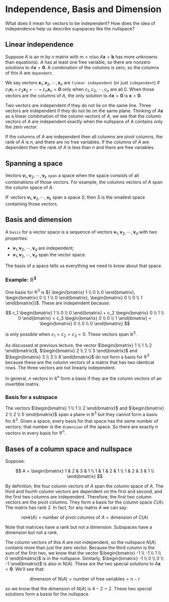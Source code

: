 # Independence, Basis and Dimension

What does it mean for vectors to be independent? How does the idea of independence help us describe supspaces like the nullspace?

## Linear independence

Suppose $A$ is an $m$ by $n$ matrix with $m < n$(so $A\mathbf{x} = \mathbf{b}$ has more unknowns than equations). $A$ has at least one free variable, so there are nonzero solutions to $A\mathbf{x} = \mathbf{0}$. A combination of the columns is zero, so the columns of this $A$ are `dependent`.

We say vectors $\mathbf{x}_1, \mathbf{x}_2, \cdots, \mathbf{x}_n$ are `linear independent` (or just `independent`) if $c_1\mathbf{x}_1 + c_2\mathbf{x}_2 + \cdots + c_n\mathbf{x}_n = \mathbf{0}$ only when $c_1, c_2, \cdots, c_n$ are all $0$. When those vectors are the columns of $A$, the only solution to $A\mathbf{x} = \mathbf{0}$ is $\mathbf{x} = \mathbf{0}$.

Two vectors are independent if they do not lie on the same line. Three vectors are independent if they do not lie on the same plane. Thinking of $A\mathbf{x}$ as a linear combination of the column vectors of $A$, we see that the column vectors of $A$ are independent exactly when the nullspace of $A$ contains only the zero vector.

If the columns of $A$ are independent then all columns are pivot columns, the rank of $A$ is $n$, and there are no free variables. If the columns of $A$ are dependent then the rank of $A$ is less than $n$ and there are free variables.

## Spanning a space
Vectors $\mathbf{v}_1, \mathbf{v}_2, \cdots, \mathbf{v}_k$ `span` a space when the space consists of all combinations of those vectors. For example, the columns vectors of $A$ span the column space of $A$.

IF vectors $\mathbf{v}_1, \mathbf{v}_2, \cdots, \mathbf{v}_k$ span a space $S$, then $S$ is the smallest space containing those vectors.

## Basis and dimension

A `basis` for a vector space is a sequence of vectors $\mathbf{v}_1, \mathbf{v}_2, \cdots, \mathbf{v}_d$ with two properties:

- $\mathbf{v}_1, \mathbf{v}_2, \cdots, \mathbf{v}_d$ are independent;
- $\mathbf{v}_1, \mathbf{v}_2, \cdots, \mathbf{v}_d$ span the vector space.

The basis of a space tells us everything we need to know about that space.

### Example: $\mathbb{R}^3$

One basis for $\mathbb{R}^3$ is ${ \begin{bmatrix} 1 \\ 0 \\ 0 \end{bmatrix}, \begin{bmatrix} 0 \\ 1 \\ 0 \end{bmatrix}, \begin{bmatrix} 0 \\ 0 \\ 1 \end{bmatrix}}$. These are independent because:

$$
c_1 \begin{bmatrix} 1 \\ 0 \\ 0 \end{bmatrix} +
c_2 \begin{bmatrix} 0 \\ 1 \\ 0 \end{bmatrix} +
c_3 \begin{bmatrix} 0 \\ 0 \\ 1 \end{bmatrix} =
\begin{bmatrix} 0 \\ 0 \\ 0 \end{bmatrix}
$$

is only possible when $c_1 = c_2 = c_3 = 0$. These vectors span $\mathbb{R}^3$.

As discussed at previous lecture, the vector $\begin{bmatrix} 1 \\ 1 \\ 2 \end{bmatrix}$, $\begin{bmatrix} 2 \\ 2 \\ 5 \end{bmatrix}$ and $\begin{bmatrix} 3 \\ 3 \\ 8 \end{bmatrix}$ do not form a basis for $\mathbb{R}^3$ because these are the column vectors of a matrix that has two identical rows. The three vectors are not linearly independent.

In general, $n$ vectors in $\mathbb{R}^n$ form a basis if they are the column vectors of an invertible matrix.

### Basis for a subspace

The vectors $\begin{bmatrix} 1 \\ 1 \\ 2 \end{bmatrix}$ and $\begin{bmatrix} 2 \\ 2 \\ 5 \end{bmatrix}$ span a plane in $\mathbb{R}^3$ but they cannot form a basis for $\mathbb{R}^3$. Given a space, every basis for that space has the same number of vectors; that number is the `dimension` of the space. So there are exactly $n$ vectors in every basis for $\mathbb{R}^n$.

## Bases of a column space and nullspace

Suppose:

$$
A = 
\begin{bmatrix}
1 & 2 & 3 & 1 \\
1 & 1 & 2 & 1 \\
1 & 2 & 3 & 1 \\
\end{bmatrix}
$$

By definition, the four column vectors of $A$ span the column space of $A$. The third and fourth column vectors are dependent on the first and second, and the first two columns are independent. Therefore, the first two column vectors are the pivot columns. They form a basis for the column space $C(A)$. The matrix has rank 2. In fact, for any matrix $A$ we can say:

$$
rank(A) = \text{number of pivot columns of } A = \text{dimension of } C(A)
$$

Note that matrices have a rank but not a dimension. Subspaces have a dimension but not a rank.

The column vectors of this $A$ are not independent, so the nullspace $N(A)$ contains more than just the zero vector. Because the third column is the sum of the first two, we know that the vector $\begin{bmatrix} -1 \\ -1 \\ 1 \\ 0 \end{bmatrix}$ is in the nullspace. Similarly, $\begin{bmatrix} -1 \\ 0 \\ 0 \\ -1 \end{bmatrix}$ is also in $N(A)$. These are the two special solutions to $A \mathbf{x} = \mathbf{0}$. We'll see that:

$$
\text{dimension of } N(A) = \text{number of free variables} = n - r
$$

so we know that the dimension of $N(A)$ is $4 - 2 = 2$. These two special solutions form a basisi for the nullspace.
